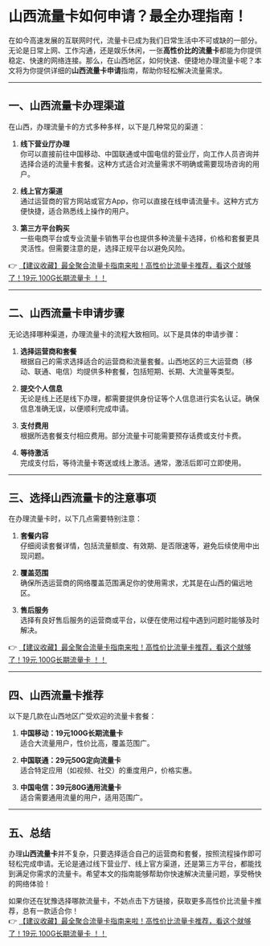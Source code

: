 # 山西流量卡如何申请？最全办理指南！

在如今高速发展的互联网时代，流量卡已成为我们日常生活中不可或缺的一部分。无论是日常上网、工作沟通，还是娱乐休闲，一张**高性价比的流量卡**都能为你提供稳定、快速的网络连接。那么，在山西地区，如何快速、便捷地办理流量卡呢？本文将为你提供详细的**山西流量卡申请**指南，帮助你轻松解决流量需求。

---

## 一、山西流量卡办理渠道

在山西，办理流量卡的方式多种多样，以下是几种常见的渠道：

1. **线下营业厅办理**  
   你可以直接前往中国移动、中国联通或中国电信的营业厅，向工作人员咨询并选择合适的流量卡套餐。这种方式适合对流量需求不明确或需要现场咨询的用户。

2. **线上官方渠道**  
   通过运营商的官方网站或官方App，你可以直接在线申请流量卡。这种方式方便快捷，适合熟悉线上操作的用户。

3. **第三方平台购买**  
   一些电商平台或专业流量卡销售平台也提供多种流量卡选择，价格和套餐更具灵活性。但需要注意的是，选择正规平台以避免风险。

👉 [【建议收藏】最全聚合流量卡指南来啦！高性价比流量卡推荐，看这个就够了！19元 100G长期流量卡 ！！](https://bit.ly/Liuliangka)

---

## 二、山西流量卡申请步骤

无论选择哪种渠道，办理流量卡的流程大致相同。以下是具体的申请步骤：

1. **选择运营商和套餐**  
   根据自己的需求选择适合的运营商和流量套餐。山西地区的三大运营商（移动、联通、电信）均提供多种套餐，包括短期、长期、大流量等类型。

2. **提交个人信息**  
   无论是线上还是线下办理，都需要提供身份证等个人信息进行实名认证。确保信息准确无误，以便顺利完成申请。

3. **支付费用**  
   根据所选套餐支付相应费用。部分流量卡可能需要预存话费或支付卡费。

4. **等待激活**  
   完成支付后，等待流量卡寄送或线上激活。通常，激活后即可立即使用。

---

## 三、选择山西流量卡的注意事项

在办理流量卡时，以下几点需要特别注意：

1. **套餐内容**  
   仔细阅读套餐详情，包括流量额度、有效期、是否限速等，避免后续使用中出现问题。

2. **覆盖范围**  
   确保所选运营商的网络覆盖范围满足你的使用需求，尤其是在山西的偏远地区。

3. **售后服务**  
   选择有良好售后服务的运营商或平台，以便在使用过程中遇到问题时能够及时解决。

👉 [【建议收藏】最全聚合流量卡指南来啦！高性价比流量卡推荐，看这个就够了！19元 100G长期流量卡 ！！](https://bit.ly/Liuliangka)

---

## 四、山西流量卡推荐

以下是几款在山西地区广受欢迎的流量卡套餐：

1. **中国移动：19元100G长期流量卡**  
   适合大流量用户，性价比高，覆盖范围广。

2. **中国联通：29元50G定向流量卡**  
   适合特定应用（如视频、社交）的重度用户，价格实惠。

3. **中国电信：39元80G通用流量卡**  
   适合需要通用流量的用户，适用范围广。

---

## 五、总结

办理**山西流量卡**并不复杂，只要选择适合自己的运营商和套餐，按照流程操作即可轻松完成申请。无论是通过线下营业厅、线上官方渠道，还是第三方平台，都能找到满足你需求的流量卡。希望本文的指南能够帮助你快速解决流量问题，享受畅快的网络体验！

如果你还在犹豫选择哪款流量卡，不妨点击下方链接，获取更多高性价比流量卡推荐，总有一款适合你！  
👉 [【建议收藏】最全聚合流量卡指南来啦！高性价比流量卡推荐，看这个就够了！19元 100G长期流量卡 ！！](https://bit.ly/Liuliangka)